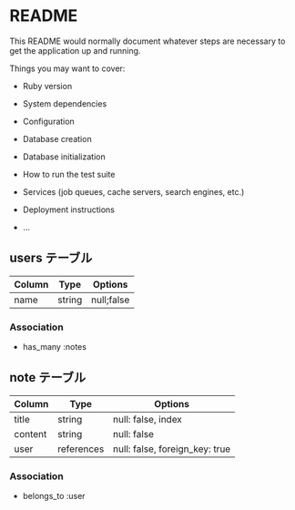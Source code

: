 # README

This README would normally document whatever steps are necessary to get the
application up and running.

Things you may want to cover:

* Ruby version

* System dependencies

* Configuration

* Database creation

* Database initialization

* How to run the test suite

* Services (job queues, cache servers, search engines, etc.)

* Deployment instructions

* ...


## users テーブル
|Column|Type|Options|
|------|----|-------|
|name|string|null;false|

### Association
- has_many :notes


## note テーブル
|Column|Type|Options|
|------|----|-------|
|title|string|null: false, index|
|content|string|null: false|
|user|references|null: false, foreign_key: true|

### Association
- belongs_to :user